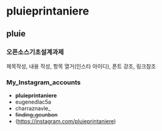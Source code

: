 # pluieprintaniere

## pluie

### 오픈소스기초설계과제
제목작성, 내용 작성, 항목 열거(인스타 아이디),  폰트 강조, 링크참조

### My_Instagram_accounts
- **pluieprintaniere**
- eugenedlac5a
- charraznavle_
- ~~finding_geunbon~~
- (https://instagram.com/pluieprintaniere)

